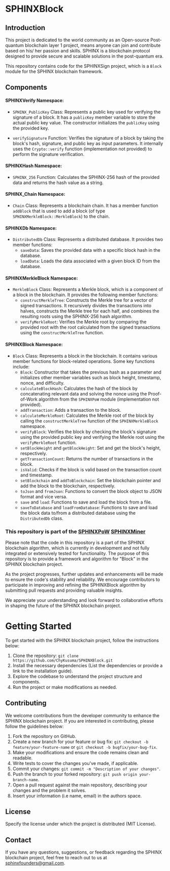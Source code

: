 # SPHINXBlock

## Introduction

This project is dedicated to the world community as an Open-source Post-quantum blockchain layer 1 project, means anyone can join and contribute based on his/ her passion and skills. SPHINX is a blockchain protocol designed to provide secure and scalable solutions in the post-quantum era.

This repository contains code for the SPHINXSign project, which is a `Block` module for the SPHINX blockchain framework.


## Components

#### SPHINXVerify Namespace:

- `SPHINX_PublicKey` Class: Represents a public key used for verifying the signature of a block. It has a `publicKey` member variable to store the actual public key value. The constructor initializes the `publicKey` using the provided key.

- `verifySignature` Function: Verifies the signature of a block by taking the block's hash, signature, and public key as input parameters. It internally uses the `Crypto::verify` function (implementation not provided) to perform the signature verification.

#### SPHINXHash Namespace:

- `SPHINX_256` Function: Calculates the SPHINX-256 hash of the provided data and returns the hash value as a string.

#### SPHINX_Chain Namespace:

- `Chain` Class: Represents a blockchain chain. It has a member function `addBlock` that is used to add a block (of type `SPHINXMerkleBlock::MerkleBlock`) to the chain.

#### SPHINXDb Namespace:

- `DistributedDb` Class: Represents a distributed database. It provides two member functions:
  - `saveData`: Saves the provided data with a specific block hash in the database.
  - `loadData`: Loads the data associated with a given block ID from the database.

#### SPHINXMerkleBlock Namespace:

- `MerkleBlock` Class: Represents a Merkle block, which is a component of a block in the blockchain. It provides the following member functions:
  - `constructMerkleTree`: Constructs the Merkle tree for a vector of signed transactions. It recursively divides the transactions into halves, constructs the Merkle tree for each half, and combines the resulting roots using the SPHINX-256 hash algorithm.
  - `verifyMerkleRoot`: Verifies the Merkle root by comparing the provided root with the root calculated from the signed transactions using the `constructMerkleTree` function.

#### SPHINXBlock Namespace:

- `Block` Class: Represents a block in the blockchain. It contains various member functions for block-related operations. Some key functions include:
  - `Block`: Constructor that takes the previous hash as a parameter and initializes other member variables such as block height, timestamp, nonce, and difficulty.
  - `calculateBlockHash`: Calculates the hash of the block by concatenating relevant data and solving the nonce using the Proof-of-Work algorithm from the `SPHINXPoW` module (implementation not provided).
  - `addTransaction`: Adds a transaction to the block.
  - `calculateMerkleRoot`: Calculates the Merkle root of the block by calling the `constructMerkleTree` function of the `SPHINXMerkleBlock` namespace.
  - `verifyBlock`: Verifies the block by checking the block's signature using the provided public key and verifying the Merkle root using the `verifyMerkleRoot` function.
  - `setBlockHeight` and `getBlockHeight`: Set and get the block's height, respectively.
  - `getTransactionCount`: Returns the number of transactions in the block.
  - `isValid`: Checks if the block is valid based on the transaction count and timestamp.
  - `setBlockchain` and `addToBlockchain`: Set the blockchain pointer and add the block to the blockchain, respectively.
  - `toJson` and `fromJson`: Functions to convert the block object to JSON format and vice versa.
  - `save` and `load`: Functions to save and load the block from a file.
  - `saveToDatabase` and `loadFromDatabase`: Functions to save and load the block data to/from a distributed database using the `DistributedDb` class.

  
### This repository is part of the  [SPHINXPoW](https://github.com/SPHINX-HUB-ORG/SPHINXPoW) [SPHINXMiner](https://github.com/SPHINX-HUB-ORG/SPHINXMINER)

Please note that the code in this repository is a part of the SPHINX blockchain algorithm, which is currently in development and not fully integrated or extensively tested for functionality. The purpose of this repository is to provide a framework and algorithm for "Block" in the SPHINX blockchain project.

As the project progresses, further updates and enhancements will be made to ensure the code's stability and reliability. We encourage contributors to participate in improving and refining the SPHINXBlock algorithm by submitting pull requests and providing valuable insights.

We appreciate your understanding and look forward to collaborative efforts in shaping the future of the SPHINX blockchain project.

# Getting Started
To get started with the SPHINX blockchain project, follow the instructions below:

1. Clone the repository: `git clone https://github.com/ChyKusuma/SPHINXBlock.git`
2. Install the necessary dependencies (List the dependencies or provide a link to the installation guide).
3. Explore the codebase to understand the project structure and components.
4. Run the project or make modifications as needed.


## Contributing
We welcome contributions from the developer community to enhance the SPHINX blockchain project. If you are interested in contributing, please follow the guidelines below:

1. Fork the repository on GitHub.
2. Create a new branch for your feature or bug fix: `git checkout -b feature/your-feature-name` or `git checkout -b bugfix/your-bug-fix`.
3. Make your modifications and ensure the code remains clean and readable.
4. Write tests to cover the changes you've made, if applicable.
5. Commit your changes: `git commit -m "Description of your changes"`.
6. Push the branch to your forked repository: `git push origin your-branch-name`.
7. Open a pull request against the main repository, describing your changes and the problem it solves.
8. Insert your information (i.e name, email) in the authors space.

## License
Specify the license under which the project is distributed (MIT License).

## Contact
If you have any questions, suggestions, or feedback regarding the SPHINX blockchain project, feel free to reach out to us at [sphinxfounders@gmail.com](mailto:sphinxfounders@gmail.com).
